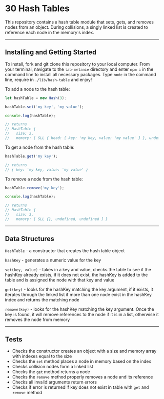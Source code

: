 # 30 Hash Tables

This repository contains a hash table module that sets, gets, and removes nodes from an object. During collisions, a singly linked list is created to reference each node in the memory's index.

---

## Installing and Getting Started

To install, fork and git clone this repository to your local computer. From your terminal, navigate to the `lab-melanie` directory and enter `npm i` in the command line to install all necessary packages. Type `node` in the command line, require in `./lib/hash-table` and enjoy!

To add a node to the hash table:

```javascript
let hashTable = new Hash(3);

hashTable.set('my key', 'my value');

console.log(hashTable);

// returns
// HashTable {
//   size: 3,
//   memory: [ SLL { head: { key: 'my key, value: 'my value' } }, undefined, undefined ] }
```

To get a node from the hash table:

```javascript
hashTable.get('my key');

// returns
// { key: 'my key, value: 'my value' }
```

To remove a node from the hash table:
```javascript
hashTable.remove('my key');

console.log(hashTable);

// returns
// HashTable {
//   size: 3,
//   memory: [ SLL {}, undefined, undefined ] }
```
---

## Data Structures

`HashTable` - a constructor that creates the hash table object

`hashKey` - generates a numeric value for the key

`set(key, value)` - takes in a key and value, checks the table to see if the hashKey already exists, if it does not exist, the hashKey is added to the table and is assigned the node with that key and value

`get(key)` - looks for the hashKey matching the key argument, if it exists, it iterates through the linked list if more than one node exist in the hashKey index and returns the matching node

`remove(key)` - looks for the hashKey matching the key argument. Once the key is found, it will remove references to the node if it is in a list, otherwise it removes the node from memory

---

## Tests

* Checks the constructor creates an object with a size and memory array with indexes equal to the size
* Checks the `set` method places a node in memory based on the index
* Checks collision nodes form a linked list
* Checks the `get` method returns a node
* Checks the `remove` method properly removes a node and its reference
* Checks all invalid arguments return errors
* Checks if error is returned if key does not exist in table with `get` and `remove` method
